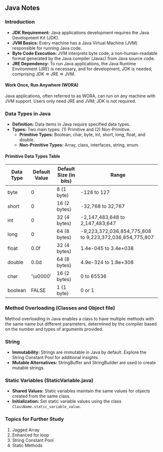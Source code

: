 ## Java Notes

### Introduction

- **JDK Requirement:** Java applications development requires the Java Development Kit (JDK).
- **JVM Basics:** Every machine has a Java Virtual Machine (JVM) responsible for running Java code.
- **Byte Code Execution:** JVM interprets byte code, a non-human-readable format generated by the Java compiler (Javac) from Java source code.
- **JRE Dependency:** To run Java applications, the Java Runtime Environment (JRE) is necessary, and for development, JDK is needed, comprising JDK => JRE => JVM.

#### Work Once, Run Anywhere (WORA)

Java applications, often referred to as WORA, can run on any machine with JVM support. Users only need JRE and JVM; JDK is not required.

### Data Types in Java

- **Definition:** Data items in Java require specified data types.
- **Types:** Two main types: (1) Primitive and (2) Non-Primitive.
  - **Primitive Types:** Boolean, char, byte, int, short, long, float, and double.
  - **Non-Primitive Types:** Array, class, interfaces, string, enum.

#### Primitive Data Types Table

| Data Type | Default Value | Default Size (in bits) | Range                                     |
|-----------|---------------|------------------------|-------------------------------------------|
| byte      | 0             | 8 (1 byte)             | -128 to 127                               |
| short     | 0             | 16 (2 bytes)           | -32,768 to 32,767                         |
| int       | 0             | 32 (4 bytes)           | -2,147,483,648 to 2,147,483,647           |
| long      | 0             | 64 (8 bytes)           | -9,223,372,036,854,775,808 to 9,223,372,036,854,775,807 |
| float     | 0.0f          | 32 (4 bytes)           | 1.4e-045 to 3.4e+038                      |
| double    | 0.0d          | 64 (8 bytes)           | 4.9e-324 to 1.8e+308                      |
| char      | '\u0000'      | 16 (2 bytes)           | 0 to 65536                                |
| boolean   | FALSE         | 1 (1 byte)             | 0 or 1                                    |

### Method Overloading (Classes and Object file)

Method overloading in Java enables a class to have multiple methods with the same name but different parameters, determined by the compiler based on the number and types of arguments provided.

### String

- **Immutability:** Strings are immutable in Java by default. Explore the String Constant Pool for additional insights.
- **Mutable Alternatives:** StringBuffer and StringBuilder are used to create mutable strings.

### Static Variables (StaticVariable.java)

- **Shared Values:** Static variables maintain the same values for objects created from the same class.
- **Initialization:** Set static variable values using the class `ClassName.static_variable_value`.

### Topics for Further Study

1. Jagged Array
2. Enhanced for loop
3. String Constant Pool
4. Static Methods